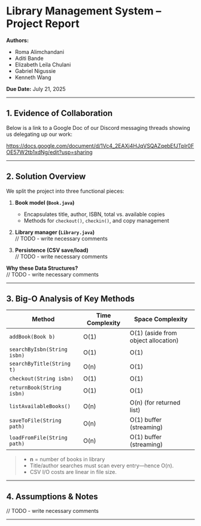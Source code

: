 # Library Management System – Project Report

**Authors:**  
- Roma Alimchandani   
- Aditi Bande
- Elizabeth Leila Chulani 
- Gabriel Nigussie
- Kenneth Wang

**Due Date:** July 21, 2025

---

## 1. Evidence of Collaboration

Below is a link to a Google Doc of our Discord messaging threads showing us delegating up our work:

https://docs.google.com/document/d/1Vc4_2EAXj4HJqVSQAZqebEfJTplr0FOE57W2tb1xdNg/edit?usp=sharing

---

## 2. Solution Overview

We split the project into three functional pieces:

1. **Book model (`Book.java`)**  
   - Encapsulates title, author, ISBN, total vs. available copies  
   - Methods for `checkout()`, `checkin()`, and copy management  

2. **Library manager (`Library.java`)**  
 // TODO - write necessary comments

3. **Persistence (CSV save/load)**  
 // TODO - write necessary comments

**Why these Data Structures?**  
// TODO - write necessary comments

---

## 3. Big-O Analysis of Key Methods

| Method                     | Time Complexity  | Space Complexity        |
|----------------------------|------------------|-------------------------|
| `addBook(Book b)`          | O(1)             | O(1) (aside from object allocation) |
| `searchByIsbn(String isbn)`| O(1)             | O(1)                    |
| `searchByTitle(String t)`  | O(n)             | O(1)                    |
| `checkout(String isbn)`    | O(1)             | O(1)                    |
| `returnBook(String isbn)`  | O(1)             | O(1)                    |
| `listAvailableBooks()`     | O(n)             | O(n) (for returned list)|
| `saveToFile(String path)`  | O(n)             | O(1) buffer (streaming) |
| `loadFromFile(String path)`| O(n)             | O(1) buffer (streaming) |

> - **n** = number of books in library  
> - Title/author searches must scan every entry—hence O(n).  
> - CSV I/O costs are linear in file size.

---

## 4. Assumptions & Notes
// TODO - write necessary comments


---

